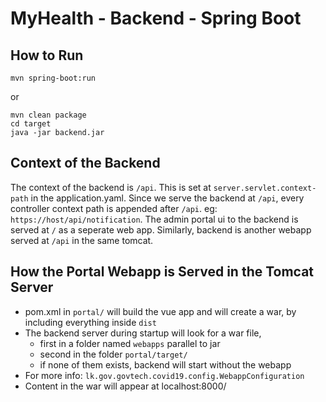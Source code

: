 # MyHealth - Backend - Spring Boot

## How to Run
```
mvn spring-boot:run
```
or
```
mvn clean package
cd target
java -jar backend.jar
```
## Context of the Backend
The context of the backend is `/api`. This is set at `server.servlet.context-path` in 
the application.yaml. Since we serve the backend at `/api`, every controller context 
path is appended after `/api`. eg: `https://host/api/notification`.
The admin portal ui to the backend is served at `/` as a seperate web app. 
Similarly, backend is another webapp served at `/api` in the same tomcat.

## How the Portal Webapp is Served in the Tomcat Server
- pom.xml in `portal/` will build the vue app and will create a war, by including everything inside `dist`
- The backend server during startup will look for a war file,
    - first in a folder named `webapps` parallel to jar 
    - second in the folder `portal/target/`
    - if none of them exists, backend will start without the webapp
- For more info: `lk.gov.govtech.covid19.config.WebappConfiguration`
- Content in the war will appear at localhost:8000/


 